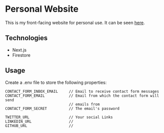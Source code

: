 # Personal Website


This is my front-facing website for personal use. It can be seen [here](https://personal-website-afkjon.vercel.app/).

## Technologies

* Next.js
* Firestore

## Usage

Create a .env file to store the following properties:

```
CONTACT_FORM_INBOX_EMAIL     // Email to receive contact form messages
CONTACT_FORM_EMAIL           // Email from which the contact form will send
                             // emails from
CONTACT_FORM_SECRET          // The email's password

TWITTER_URL                  // Your social Links
LINKEDIN_URL                 //
GITHUB_URL                   //
```